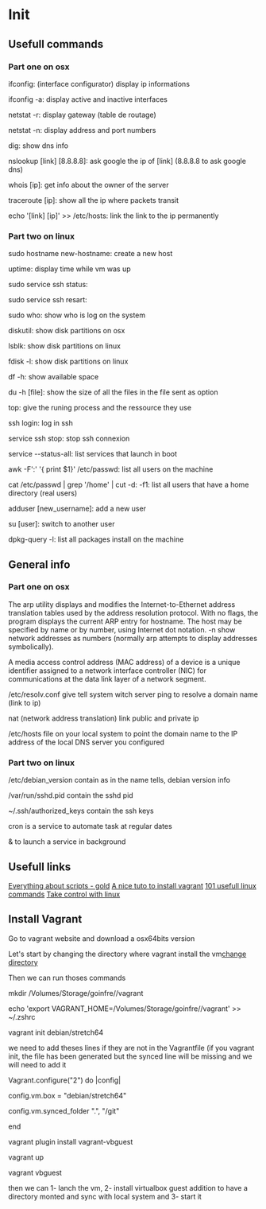 <h1>Init</h1>

<h2>Usefull commands</h2>
<h3>Part one on osx</h3>
<p>ifconfig: (interface configurator) display ip informations</p>
<p>ifconfig -a: display active and inactive interfaces</p>
<p>netstat -r: display gateway (table de routage)</p>
<p>netstat -n: display address and port numbers</p>
<p>dig: show dns info</p>
<p>nslookup [link] [8.8.8.8]: ask google the ip of [link] (8.8.8.8 to ask google dns)</p>
<p>whois [ip]: get info about the owner of the server</p>
<p>traceroute [ip]: show all the ip where packets transit</p>
<p>echo '[link] [ip]' >> /etc/hosts: link the link to the ip permanently</p>
<h3>Part two on linux</h3>
<p>sudo hostname new-hostname: create a new host</p>
<p>uptime: display time while vm was up</p>
<p>sudo service ssh status: </p>
<p>sudo service ssh resart:</p>
<p>sudo who: show who is log on the system</p>
<p>diskutil: show disk partitions on osx</p>
<p>lsblk: show disk partitions on linux</p>
<p>fdisk -l: show disk partitions on linux</p>
<p>df -h: show available space</p>
<p>du -h [file]: show the size of all the files in the file sent as option</p>
<p>top: give the runing process and the ressource they use</p>
<p>ssh login: log in ssh</p>
<p>service ssh stop: stop ssh connexion</p>
<p>service --status-all: list services that launch in boot</p>
<p>awk -F':' '{ print $1}' /etc/passwd: list all users on the machine</p>
<p>cat /etc/passwd | grep '/home' | cut -d: -f1: list all users that have a home directory (real users)</p>
<p>adduser [new_username]: add a new user</p>
<p>su [user]: switch to another user</p>
<p>dpkg-query -l: list all packages install on the machine</p>


<h2>General info</h2>
<h3>Part one on osx</h3>
<p>The arp utility displays and modifies the Internet-to-Ethernet address translation tables used by the address resolution protocol. With no flags, the program displays the current ARP entry for hostname. The host may be specified by name or by number, using Internet dot notation. -n show network addresses as numbers (normally arp attempts to display addresses symbolically).</p>
<p>A media access control address (MAC address) of a device is a unique identifier assigned to a network interface controller (NIC) for communications at the data link layer of a network segment.</p>
<p>/etc/resolv.conf give tell system witch server ping to resolve a domain name (link to ip)</p>
<p>nat (network address translation) link public and private ip</p>
<p>/etc/hosts file on your local system to point the domain name to the IP address of the local DNS server you configured</p>
<h3>Part two on linux</h3>
<p>/etc/debian_version contain as in the name tells, debian version info</p>
<p>/var/run/sshd.pid contain the sshd pid</p>
<p>~/.ssh/authorized_keys contain the ssh keys</p>
<p>cron is a service to automate task at regular dates</p>
<p>& to launch a service in background</p>

<h2>Usefull links</h2>
<a href="https://linux.goffinet.org/08-scripts-shell/">Everything about scripts - gold</a>
<a href="https://forum.intra.42.fr/topics/18376/messages">A nice tuto to install vagrant</a>
<a href="https://buzut.fr/101-commandes-indispensables-sous-linux/">101 usefull linux commands</a>
<a href="https://openclassrooms.com/fr/courses/43538-reprenez-le-controle-a-laide-de-linux">Take control with linux</a>


<h2>Install Vagrant</h2>
<p>Go to vagrant website and download a osx64bits version</p>
<p>Let's start by changing the directory where vagrant install the vm<a href="http://www.thisprogrammingthing.com/2013/changing-the-directory-vagrant-stores-the-vms-in/">change directory</a></p>
<p>Then we can run thoses commands</p>
<p>mkdir /Volumes/Storage/goinfre/<login>/vagrant</p>
<p>echo 'export VAGRANT_HOME=/Volumes/Storage/goinfre/<login>/vagrant' >> ~/.zshrc</p>
<p>vagrant init debian/stretch64</p>
<p>we need to add theses lines if they are not in the Vagrantfile (if you vagrant init, the file has been generated but the synced line will be missing and we will need to add it</p>
<p>Vagrant.configure("2") do |config|</p>
<p>config.vm.box = "debian/stretch64"</p>
<p>config.vm.synced_folder ".", "/git"</p>
<p>end</p>
<p>vagrant plugin install vagrant-vbguest</p>
<p>vagrant up</p>
<p>vagrant vbguest</p>
<p>then we can 1- lanch the vm, 2- install virtualbox guest addition to have a directory monted and sync with local system and 3- start it</p>








